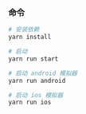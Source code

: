 ### 命令
```bash
# 安装依赖
yarn install

# 启动
yarn run start

# 启动 android 模拟器
yarn run android

# 启动 ios 模拟器
yarn run ios
```
